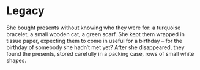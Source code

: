 Legacy
======



She bought presents without knowing who they were for: a turquoise bracelet, a small wooden cat, a green scarf. She kept them wrapped in tissue paper, expecting them to come in useful for a birthday – for the birthday of somebody she hadn’t met yet? After she disappeared, they found the presents, stored carefully in a packing case, rows of small white shapes.
